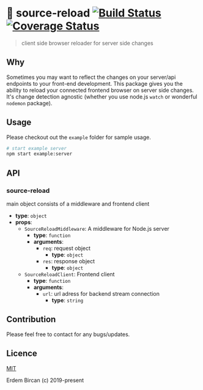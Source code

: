 # 🔄 source-reload [![Build Status](https://travis-ci.com/erdembircan/source-reload.svg?token=uZBBgzqyPXwqVmSropq2&branch=master)](https://travis-ci.com/erdembircan/source-reload) [![Coverage Status](https://coveralls.io/repos/github/erdembircan/source-reload/badge.svg?branch=master)](https://coveralls.io/github/erdembircan/source-reload?branch=master)
> client side browser reloader for server side changes

## Why
Sometimes you may want to reflect the changes on your server/api endpoints to your front-end development. This package gives you the ability to reload your connected frontend browser on server side changes. It's change detection agnostic (whether you use node.js `watch` or wonderful `nodemon` package).

## Usage
Please checkout out the `example` folder for sample usage. 
```bash
# start example server
npm start example:server
```

## API
### source-reload
main object consists of a middleware and frontend client
- **type**: `object`
- **props**: 
    - `SourceReloadMiddleware`: A middleware for Node.js server
      - **type**: `function` 
      - **arguments**:
        - `req`: request object
          - **type**: `object`
        - `res`: response object
          - **type**: `object`
    - `SourceReloadClient`: Frontend client
      - **type**: `function` 
      - **arguments**:
        - `url`: url adress for backend stream connection
          - **type**: `string`

## Contribution
Please feel free to contact for any bugs/updates.

## Licence
[MIT](http://opensource.org/licences/MIT)

Erdem Bircan (c) 2019-present
